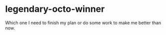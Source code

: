 # legendary-octo-winner
Which one I need to finish my plan or do some work to make me better than now.
